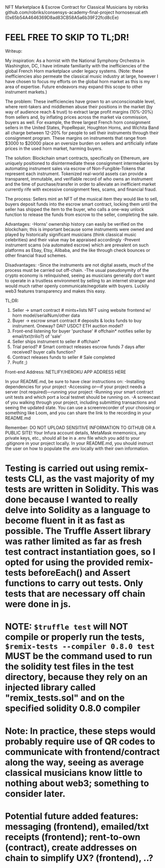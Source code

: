 NFT Marketplace & Escrow Contract for Classical Musicians
by robriks github.com/robriks/consensys-academy-final-project
hornosexual.eth (0x65b54A4646369D8ad83CB58A5a6b39F22fcd8cEe)
# FEEL FREE TO SKIP TO TL;DR!

Writeup:

My inspiration:
As a hornist with the National Symphony Orchestra in Washington, DC, I have intimate familiarity with the inefficiencies of the global French Horn marketplace under legacy systems. (Note: these inefficiencies also permeate the classical music industry at large, however I have chosen to focus my efforts on the global horn market as this is my area of expertise. Future endeavors may expand this scope to other instrument markets.)

The problem:
These inefficiencies have grown to an unconscionable level, where rent-takers and middlemen abuse their positions in the market (by way of audience reach & trust) to extract large profit margins (10%-20%) from sellers and, by inflating prices across the market via commission, buyers as well. For example, the three largest French horn consignment sellers in the United States, PopeRepair, Houghton Horns, and Wichita Band all charge between 12-20% for people to sell their instruments through their consignment program. These margins on instruments that range from $3000 to $20000 place an oversize burden on sellers and artificially inflate prices in the used horn market, harming buyers.

The solution:
Blockchain smart contracts, specifically on Ethereum, are uniquely positioned to disintermediate these consignment intermediaries by automating instrument sales via escrow of Non-Fungible-Tokens that represent each instrument. Tokenized real-world assets can provide a transparent, immutable, and verifiable record of who owns an instrument and the time of purchase/transfer in order to alleviate an inefficient market currently rife with excessive consignment fees, scams, and financial fraud.

The process:
Sellers mint an NFT of the musical item they would like to sell, buyers deposit funds into the escrow smart contract, locking them until the seller has shipped the item to the buyer, who calls a one-way unlock function to release the funds from escrow to the seller, completing the sale.

Advantages:
-Horns' ownership history can easily be verified on the blockchain; this is important because some instruments were owned and played by historically significant musicians (think classical music celebrities) and their value may be appraised accordingly
-Prevent instrument scams (via automated escrow) which are prevalent on such platforms as Ebay, Etsy, Alibaba, and the like through check bounces or other financial fraud schemes.

Disadvantages:
-Since the instruments are not digital assets, much of the process must be carried out off-chain. 
-The usual pseudonymity of the crypto economy is relinquished, seeing as musicians generally don't want to operate in a trustless environment by selling to an internet stranger and would much rather openly communicate/negotiate with buyers. Luckily web3 features transparency and makes this easy.

TL;DR:

1. Seller -> smart contract                 # mints+lists NFT using website frontend w/ horn model/serialNum/other data
2. Buyer -> escrow smart contract           # deposits & locks funds to buy instrument. Oneway? DAI? USDC? ETH auction model?
3. Front-end listening for buyer 'purchase' # offchain* notifies seller by email/txt(trilio?) of 'sale'
4. Seller ships instrument to seller        # offchain* 
5. Trial period?                            # Smart contract releases escrow funds 7 days after received? buyer calls function?
6. Contract releases funds to seller        # Sale completed
7. Profit ;) 

Front-end Address: NETLIFY/HEROKU APP ADDRESS HERE

In your README.md, be sure to have clear instructions on: 
-Installing dependencies for your project 
-Accessing or—if your project needs a server (not required)—running your project
-Running your smart contract unit tests and which port a local testnet should be running on.
-A screencast of you walking through your project, including submitting transactions and seeing the updated state. You can use a screenrecorder of your choosing or something like Loom, and you can share the link to the recording in your README.md

Remember: DO NOT UPLOAD SENSITIVE INFORMATION TO GITHUB OR A PUBLIC SITE! Your Infura account details, MetaMask mnemonics, any private keys, etc., should all be in a .env file which you add to your .gitignore in your project locally. In your README.md, you should instruct the user on how to populate the .env locally with their own information.

# Testing is carried out using remix-tests CLI, as the vast majority of my tests are written in Solidity. This was done because I wanted to really delve into Solidity as a language to become fluent in it as fast as possible. The Truffle Assert library was rather limited as far as fresh test contract instantiation goes, so I opted for using the provided remix-tests beforeEach() and Assert functions to carry out tests. Only tests that are necessary off chain were done in js.
# NOTE: ```$truffle test``` will NOT compile or properly run the tests, ```$remix-tests --compiler 0.8.0 test``` MUST be the command used to run the solidity test files in the test directory, because they rely on an injected library called "remix_tests.sol" and on the specified solidity 0.8.0 compiler

# Note: In practice, these steps would probably require use of QR codes to communicate with frontend/contract along the way, seeing as average classical musicians know little to nothing about web3; something to consider later.
# Potential future added features: messaging (frontend), emailed/txt receipts (frontend); rent-to-own (contract), create addresses on chain to simplify UX? (frontend), ..?
